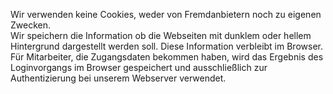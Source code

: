 ---
---

Wir verwenden keine Cookies, weder von Fremdanbietern noch zu eigenen Zwecken.<br>
Wir speichern die Information ob die Webseiten mit dunklem oder hellem Hintergrund dargestellt werden soll. Diese Information verbleibt im Browser.<br>
Für Mitarbeiter, die Zugangsdaten bekommen haben, wird das Ergebnis des Loginvorgangs im Browser gespeichert und ausschließlich zur Authentizierung bei unserem Webserver verwendet.
